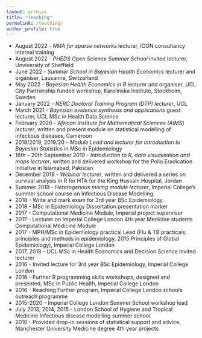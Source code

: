 ```yaml
---
layout: archive
title: "Teaching"
permalink: /teaching/
author_profile: true
---
```


* August 2022 - *NMA for sparse networks* lecturer, ICON consultancy internal training
* August 2022 - *PHEDS Open Science Summer School* invited lecturer, Unviversity of Sheffield
* June 2022 - *Summer School in Bayesian Health Economics* lecturer and organiser, Lausanne, Switzerland
* May 2022 - *Bayesian Health Economics in R* lecturer and organiser, UCL City Partnership funded workshop, Karolinska Institute, Stockholm, Sweden
* January 2022 - *NERC Doctoral Training Program (DTP) lecturer*, UCL
* March 2021 - *Bayesian evidence synthesis and applications* guest lecturer, UCL MSc in Health Data Science
* February 2020 - *African Institute for Mathematical Sciences (AIMS) lecturer*, written and present module on statistical modelling of infectious diseases, Cameroon
* 2018/2019, 2019/20 - *Module Lead and lecturer for Introduction to Bayesian Statistics* in MSc in Epidemiology 
* 16th – 20th September 2019 - *Introduction to R, data visualisation and maps lecturer*, written and delivered workshop for the Polio Eradication Initiative in Islamabad, Pakistan
* December 2019 - *Webinar lecturer*, written and delivered a series on survival analysis in R for HTA for the King Hussain Hospital, Jordan
* Summer 2019 - *Heterogenous mixing module lecturer*, Imperial College’s summer school course on Infectious Disease Modelling.
* 2018 - Write and mark exam for 3rd year BSc Epidemiology
* 2018 - MSc in Epidemiology Dissertation presentation marker
* 2017 - Computational Medicine Module, Imperial project supervisor
* 2017 - Lecturer on Imperial College London 4th year Medicine students Computational Medicine Module
* 2017 - MPH/MSc in Epidemiology practical Lead (Flu & TB practicals, principles and methods in epidemiology, 2015 Principles of Global Epidemiology), Imperial College London 
* 2017, 2018 - UCL MSc in Health Economics and Decision Science invited lecturer 
* 2016 - Invited lecture for 3rd year BSc Epidemiology, Imperial College London
* 2016 - Further R programming skills workshops, designed and presented, MSc in Public Health, Imperial College London
* 2016 - Reaching Further program, Imperial College London schools outreach programme
* 2015-2020 - Imperial College London Summer School workshop lead
* July 2013, 2014, 2015 - London School of Hygiene and Tropical Medicine Infectious disease modelling summer school
* 2010 - Provided drop-in sessions of statistical support and advice, Manchester University Medicine degree 4th year projects
